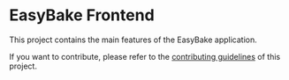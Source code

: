 # EasyBake Frontend

This project contains the main features of the EasyBake application.

If you want to contribute, please refer to the [contributing guidelines](./CONTRIBUTING.md) of this project.
